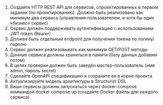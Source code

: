 1. Создайте HTTP REST API для сервисов, спроектированных в первом задании (по 
проектированию). Должно быть реализовано как минимум два сервиса 
(управления пользователем, и хотя бы один «бизнес» сервис)
2. Сервис должен поддерживать аутентификацию с использованием JWT-token 
(Bearer)
3. Должен быть отдельный endpoint для получения токена по логину/паролю
4. Сервис должен реализовывать как минимум GET/POST методы 
5. Данные сервиса должны храниться в памяти (базу данных добавим потом) 
6. В целях проверки должен быть заведён мастер-пользователь (имя admin, 
пароль secret) 
7. Сделайте OpenAPI спецификацию и сохраните ее в корне проекта 
8. Актуализируйте модель архитектуры в Structurizr DSL 
9. Ваши сервисы должны запускаться через docker-compose коммандой docker
compose up (создайте Docker файлы для каждого сервиса)

